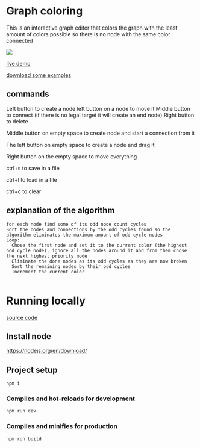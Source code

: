 # Graph coloring

This is an interactive graph editor that colors the graph with the least amount of colors possible so there is no node with the same color connected

![](https://i.imgur.com/OkpcM09.png)

[live demo](https://thiago099.github.io/graph-coloring/)

[download some examples](https://github.com/Thiago099/graph-coloring/tree/master/examples)

## commands

Left button to create a node
left button on a node to move it
Middle button to connect (if there is no legal target it will create an end node)
Right button to delete

Middle button on empty space to create node and start a connection from it

The left button on empty space to create a node and drag it

Right button on the empty space to move everything

ctrl+s to save in a file 

ctrl+l to load in a file

ctrl+c to clear

## explanation of the algorithm
```
for each node find some of its odd node count cycles
Sort the nodes and connections by the odd cycles found so the algorithm eliminates the maximum amount of odd cycle nodes
Loop:
  Chose the first node and set it to the current color (the highest odd cycle node), ignore all the nodes around it and from them chose the next highest priority node
  Eliminate the done nodes as its odd cycles as they are now broken
  Sort the remaining nodes by their odd cycles
  Increment the current color
  
```


# Running locally

[source code](https://github.com/Thiago099/graph-coloring)

## Install node
https://nodejs.org/en/download/

## Project setup
```
npm i
```

### Compiles and hot-reloads for development
```
npm run dev
```

### Compiles and minifies for production
```
npm run build
```
